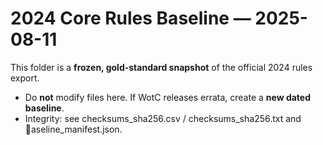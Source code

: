 ﻿# 2024 Core Rules Baseline — 2025-08-11

This folder is a **frozen, gold-standard snapshot** of the official 2024 rules export.
- Do **not** modify files here. If WotC releases errata, create a **new dated baseline**.
- Integrity: see checksums_sha256.csv / checksums_sha256.txt and aseline_manifest.json.
